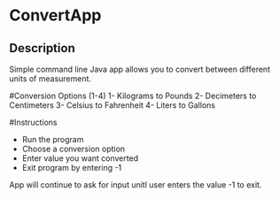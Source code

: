 # ConvertApp

## Description

Simple command line Java app allows you to convert between different units of measurement.

#Conversion Options (1-4)
1- Kilograms to Pounds
2- Decimeters to Centimeters
3- Celsius to Fahrenheit
4- Liters to Gallons

#Instructions
- Run the program
- Choose a conversion option
- Enter value you want converted
- Exit program by entering -1

App will continue to ask for input unitl user enters the value -1 to exit.
